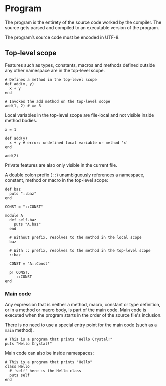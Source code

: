 # Program

The program is the entirety of the source code worked by the compiler. The source gets parsed and compiled to an executable version of the program.

The program’s source code must be encoded in UTF-8.



## Top-level scope

Features such as types, constants, macros and methods defined outside any other namespace are in the top-level scope.

```crystal
# Defines a method in the top-level scope
def add(x, y)
  x + y
end

# Invokes the add method on the top-level scope
add(1, 2) # => 3
```

Local variables in the top-level scope are file-local and not visible inside method bodies.

```crystal
x = 1

def add(y)
  x + y # error: undefined local variable or method 'x'
end

add(2)
```

Private features are also only visible in the current file.

A double colon prefix (`::`) unambiguously references a namespace, constant, method or macro in the top-level scope:

```crystal
def baz
  puts "::baz"
end

CONST = "::CONST"

module A
  def self.baz
    puts "A.baz"
  end

  # Without prefix, resolves to the method in the local scope
  baz

  # With :: prefix, resolves to the method in the top-level scope
  ::baz

  CONST = "A::Const"

  p! CONST,
     ::CONST
end
```

### Main code

Any expression that is neither a method, macro, constant or type definition, or in a method or macro body,
is part of the main code.
Main code is executed when the program starts in the order of the source file's inclusion.

There is no need to use a special entry point for the main code (such as a `main` method).

```crystal
# This is a program that prints "Hello Crystal!"
puts "Hello Crystal!"
```

Main code can also be inside namespaces:

```crystal
# This is a program that prints "Hello"
class Hello
  # 'self' here is the Hello class
  puts self
end
```
